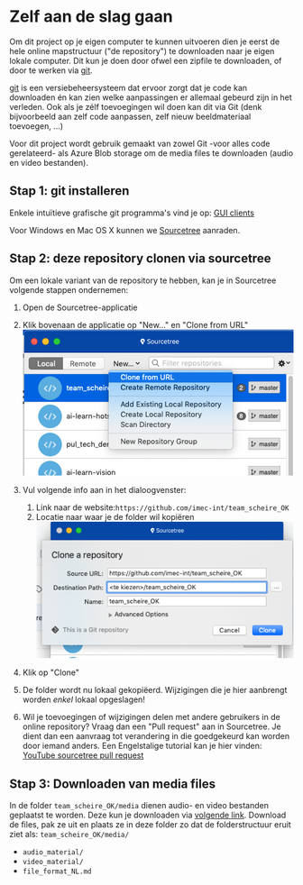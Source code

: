# Zelf aan de slag gaan

Om dit project op je eigen computer te kunnen uitvoeren dien je eerst de hele online mapstructuur ("de repository") te downloaden naar je eigen lokale computer. Dit kun je doen door ofwel een zipfile te downloaden, of door te werken via [git](https://git-scm.com/).

[git](https://git-scm.com/) is een versiebeheersysteem dat ervoor zorgt dat je code kan downloaden én kan zien welke aanpassingen er allemaal gebeurd zijn in het verleden. Ook als je zélf toevoegingen wil doen kan dit via Git (denk bijvoorbeeld aan zelf code aanpassen, zelf nieuw beeldmateriaal toevoegen, ...)

Voor dit project wordt gebruik gemaakt van zowel Git -voor alles code gerelateerd- als Azure Blob storage om de media files te downloaden (audio en video bestanden).

## Stap 1: git installeren

Enkele intuïtieve grafische git programma's vind je op: [GUI clients](https://git-scm.com/downloads/guis/)

Voor Windows en Mac OS X kunnen we [Sourcetree](https://www.sourcetreeapp.com/) aanraden.


## Stap 2: deze repository clonen via sourcetree

Om een lokale variant van de repository te hebben, kan je in Sourcetree volgende stappen ondernemen:

1. Open de Sourcetree-applicatie
2. Klik bovenaan de applicatie op "New..." en "Clone from URL" 
![sourcetree](images/sourcetree1.png)
3. Vul volgende info aan in het dialoogvenster:
	1. Link naar de website:`https://github.com/imec-int/team_scheire_OK`
	2. Locatie naar waar je de folder wil kopiëren
![sourcetree2](images/sourcetree2.png)

4. Klik op "Clone"
5. De folder wordt nu lokaal gekopiëerd. Wijzigingen die je hier aanbrengt worden *enkel* lokaal opgeslagen!
6. Wil je toevoegingen of wijzigingen delen met andere gebruikers in de online repository? Vraag dan een "Pull request" aan in Sourcetree. Je dient dan een aanvraag tot verandering in die goedgekeurd kan worden door iemand anders. Een Engelstalige tutorial kan je hier vinden: [YouTube sourcetree pull request](https://www.youtube.com/watch?v=hxP3hzspSWs)



## Stap 3: Downloaden van media files

In de folder `team_scheire_OK/media` dienen audio- en video bestanden geplaatst te worden. Deze kun je downloaden via [volgende link](https://teamscheire2020.blob.core.windows.net/operatiekwartier/files.zip). Download de files, pak ze uit en plaats ze in deze folder zo dat de folderstructuur eruit ziet als:
`team_scheire_OK/media/`

* `audio_material/`
* `video_material/`
* `file_format_NL.md`

